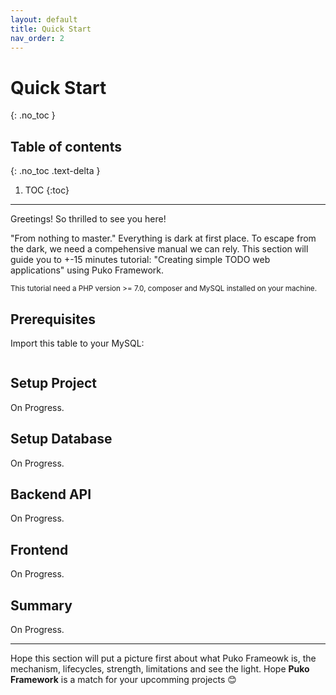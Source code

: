 ```yaml
---
layout: default
title: Quick Start
nav_order: 2
---
```


# Quick Start
{: .no_toc }

## Table of contents
{: .no_toc .text-delta }

1. TOC
{:toc}

---

Greetings! So thrilled to see you here!

"From nothing to master." Everything is dark at first place. To escape from the dark, we need a compehensive manual we can rely. 
This section will guide you to +-15 minutes tutorial: "Creating simple TODO web applications" using Puko Framework. 

<small>This tutorial need a PHP version >= 7.0, composer and MySQL installed on your machine.</small>

## Prerequisites

Import this table to your MySQL:

```sql

```

## Setup Project

On Progress.

## Setup Database

On Progress.

## Backend API

On Progress.

## Frontend

On Progress.

## Summary

On Progress.

---

Hope this section will put a picture first about what Puko Frameowk is, the mechanism, lifecycles, strength, limitations and see the light. 
Hope **Puko Framework** is a match for your upcomming projects 😊